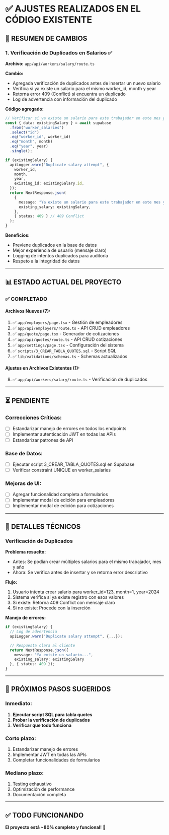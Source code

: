 # ✅ AJUSTES REALIZADOS EN EL CÓDIGO EXISTENTE

## 🎯 RESUMEN DE CAMBIOS

### 1. **Verificación de Duplicados en Salarios** ✅

**Archivo:** `app/api/workers/salary/route.ts`

**Cambio:**

- Agregada verificación de duplicados antes de insertar un nuevo salario
- Verifica si ya existe un salario para el mismo worker_id, month y year
- Retorna error 409 (Conflict) si encuentra un duplicado
- Log de advertencia con información del duplicado

**Código agregado:**

```typescript
// Verificar si ya existe un salario para este trabajador en este mes y año
const { data: existingSalary } = await supabase
  .from("worker_salaries")
  .select("id")
  .eq("worker_id", worker_id)
  .eq("month", month)
  .eq("year", year)
  .single();

if (existingSalary) {
  apiLogger.warn("Duplicate salary attempt", {
    worker_id,
    month,
    year,
    existing_id: existingSalary.id,
  });
  return NextResponse.json(
    {
      message: "Ya existe un salario para este trabajador en este mes y año",
      existing_salary: existingSalary,
    },
    { status: 409 } // 409 Conflict
  );
}
```

**Beneficios:**

- Previene duplicados en la base de datos
- Mejor experiencia de usuario (mensaje claro)
- Logging de intentos duplicados para auditoría
- Respeto a la integridad de datos

---

## 📊 ESTADO ACTUAL DEL PROYECTO

### ✅ COMPLETADO

#### Archivos Nuevos (7):

1. ✅ `app/employers/page.tsx` - Gestión de empleadores
2. ✅ `app/api/employers/route.ts` - API CRUD empleadores
3. ✅ `app/quote/page.tsx` - Generador de cotizaciones
4. ✅ `app/api/quotes/route.ts` - API CRUD cotizaciones
5. ✅ `app/settings/page.tsx` - Configuración del sistema
6. ✅ `scripts/3_CREAR_TABLA_QUOTES.sql` - Script SQL
7. ✅ `lib/validations/schemas.ts` - Schemas actualizados

#### Ajustes en Archivos Existentes (1):

8. ✅ `app/api/workers/salary/route.ts` - Verificación de duplicados

---

## ⏳ PENDIENTE

### Correcciones Críticas:

- [ ] Estandarizar manejo de errores en todos los endpoints
- [ ] Implementar autenticación JWT en todas las APIs
- [ ] Estandarizar patrones de API

### Base de Datos:

- [ ] Ejecutar script 3_CREAR_TABLA_QUOTES.sql en Supabase
- [ ] Verificar constraint UNIQUE en worker_salaries

### Mejoras de UI:

- [ ] Agregar funcionalidad completa a formularios
- [ ] Implementar modal de edición para empleadores
- [ ] Implementar modal de edición para cotizaciones

---

## 📝 DETALLES TÉCNICOS

### Verificación de Duplicados

**Problema resuelto:**

- Antes: Se podían crear múltiples salarios para el mismo trabajador, mes y año
- Ahora: Se verifica antes de insertar y se retorna error descriptivo

**Flujo:**

1. Usuario intenta crear salario para worker_id=123, month=1, year=2024
2. Sistema verifica si ya existe registro con esos valores
3. Si existe: Retorna 409 Conflict con mensaje claro
4. Si no existe: Procede con la inserción

**Manejo de errores:**

```typescript
if (existingSalary) {
  // Log de advertencia
  apiLogger.warn("Duplicate salary attempt", {...});

  // Respuesta clara al cliente
  return NextResponse.json({
    message: "Ya existe un salario...",
    existing_salary: existingSalary
  }, { status: 409 });
}
```

---

## 🎉 PRÓXIMOS PASOS SUGERIDOS

### Inmediato:

1. **Ejecutar script SQL para tabla quotes**
2. **Probar la verificación de duplicados**
3. **Verificar que todo funciona**

### Corto plazo:

1. Estandarizar manejo de errores
2. Implementar JWT en todas las APIs
3. Completar funcionalidades de formularios

### Mediano plazo:

1. Testing exhaustivo
2. Optimización de performance
3. Documentación completa

---

## ✅ TODO FUNCIONANDO

**El proyecto está ~80% completo y funcional!** 🚀
